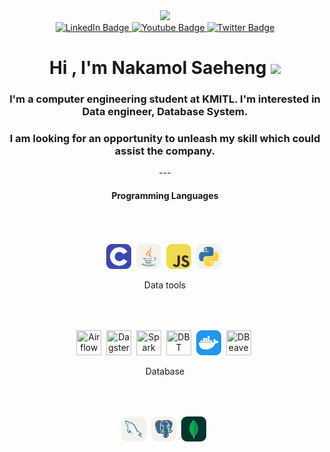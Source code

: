 <div id="header" align="center">
  
  <img src="https://media.giphy.com/media/M9gbBd9nbDrOTu1Mqx/giphy.gif" width="100"/>
  
  <div id="badges">
  <a href="https://www.facebook.com/nakamol.saeheng">
    <img src="https://img.shields.io/badge/LinkedIn-blue?style=for-the-badge&logo=linkedin&logoColor=white" alt="LinkedIn Badge"/>
  </a>
  <a href="your-youtube-URL">
    <img src="https://img.shields.io/badge/YouTube-red?style=for-the-badge&logo=youtube&logoColor=white" alt="Youtube Badge"/>
  </a>
  <a href="your-twitter-URL">
    <img src="https://img.shields.io/badge/Twitter-blue?style=for-the-badge&logo=twitter&logoColor=white" alt="Twitter Badge"/>
  </a>
</div>
<h1>
  Hi , I'm Nakamol Saeheng
    <img src="https://media.giphy.com/media/hvRJCLFzcasrR4ia7z/giphy.gif" width="30px"/>
  <h3>
    I'm a computer engineering student at KMITL. I'm interested in Data engineer, Database System.
    </h3>
    <h3>
    I am looking for an opportunity to unleash my skill which could assist the company.
  </h3>
  
</h1>
  ---
</div>

<div align="center">
  
  
  
<h4>Programming Languages </h4>
    <div style="padding-top: 50px;">
  <img src="https://github.com/tandpfun/skill-icons/blob/main/icons/C.svg" title="C" width="40" height="40"/>&nbsp;
  <img src="https://github.com/tandpfun/skill-icons/blob/main/icons/Java-Light.svg" title="java" width="40" height="40"/>&nbsp;
    <img src="https://github.com/tandpfun/skill-icons/blob/main/icons/JavaScript.svg" title="JavaScript"  width="40" height="40"/>&nbsp;
     <img src="https://github.com/tandpfun/skill-icons/blob/main/icons/Python-Light.svg" title="Python"  width="40" height="40"/>&nbsp;
    </div>
    


  

Data tools 
    <div style="padding-top: 50px;">
  <img src="https://www.svgrepo.com/show/353380/airflow.svg" title="Airflow" width="40" height="40"/>&nbsp;
  <img src="https://ia601703.us.archive.org/32/items/github.com-dagster-io-dagster_-_2021-01-15_03-10-03/cover.jpg" title="Dagster" width="40" height="40"/>&nbsp;
    <img src="https://upload.wikimedia.org/wikipedia/commons/f/f3/Apache_Spark_logo.svg" title="Spark"  width="40" height="40"/>&nbsp;
<img src="https://seeklogo.com/images/D/dbt-logo-500AB0BAA7-seeklogo.com.png" title="DBT"  width="40" height="40"/>&nbsp;
      <img src="https://github.com/tandpfun/skill-icons/blob/main/icons/Docker.svg" title="Docker"  width="40" height="40"/>&nbsp;
      <img src="https://upload.wikimedia.org/wikipedia/commons/b/b5/DBeaver_logo.svg" title="DBeaver"  width="40" height="40"/>&nbsp;
   
    
 
Database 
    <div style="padding-top: 50px;">
  <img src="https://github.com/tandpfun/skill-icons/blob/main/icons/MySQL-Light.svg" title="MySQL" width="40" height="40"/>&nbsp;
  <img src="https://github.com/tandpfun/skill-icons/blob/main/icons/PostgreSQL-Light.svg" title="Postgres" width="40" height="40"/>&nbsp;
    <img src="https://github.com/tandpfun/skill-icons/blob/main/icons/MongoDB.svg" title="MongoDB"  width="40" height="40"/>&nbsp;
    </div>
    


</div>
